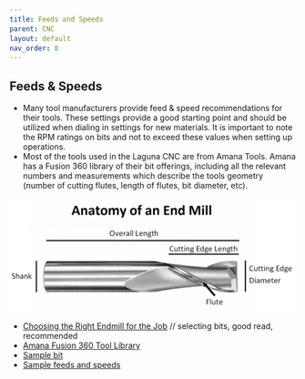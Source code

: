```yaml
---
title: Feeds and Speeds
parent: CNC
layout: default
nav_order: 8
---
```

## Feeds & Speeds
- Many tool manufacturers provide feed & speed recommendations for their tools. These settings provide a good starting point and should be utilized when dialing in settings for new materials. It is important to note the RPM ratings on bits and not to exceed these values when setting up operations.
- Most of the tools used in the Laguna CNC are from Amana Tools. Amana has a Fusion 360 library of their bit offerings, including all the relevant numbers and measurements which describe the tools geometry (number of cutting flutes, length of flutes, bit diameter, etc).

![](../attachments/pasted-image-20240321105401.png)
- [Choosing the Right Endmill for the Job](https://www.endmill.com.au/blog/choosing-the-right-end-mill-for-the-job/) // selecting bits, good read, recommended 
- [Amana Fusion 360 Tool Library](https://www.amanatool.com/view-amana-tool-fusion-360-library)
- [Sample bit](https://www.amanatool.com/46420-solid-carbide-spiral-plunge-3-8-dia-x-1-1-4-x-3-8-shank-down-cut.html?ff=1&fp=8806)
- [Sample feeds and speeds](https://www.amanatool.com/pub/media/productattachments/Solid-Carbide-Spiral-Plunge-2-3-Flute-v26.pdf)
